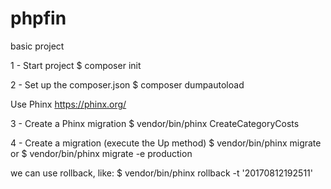 # phpfin
basic project

1 - Start project
  $ composer init

2 - Set up the composer.json
  $ composer dumpautoload

  Use Phinx
  https://phinx.org/

3 - Create a Phinx migration
  $ vendor/bin/phinx CreateCategoryCosts

4 - Create a migration (execute the Up method)
  $ vendor/bin/phinx migrate
  or
  $ vendor/bin/phinx migrate -e production

  we can use rollback, like:
  $ vendor/bin/phinx rollback -t '20170812192511'
